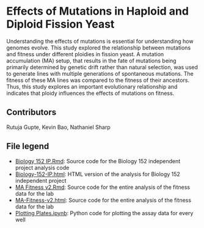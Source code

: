 ﻿# Effects of Mutations in Haploid and Diploid Fission Yeast

Understanding the effects of mutations is essential for understanding how genomes evolve. This study explored the relationship between mutations and fitness under different ploidies in fission yeast. A mutation accumulation (MA) setup, that results in the fate of mutations being primarily determined by genetic drift rather than natural selection, was used to generate lines with multiple generations of spontaneous mutations. The fitness of these MA lines was compared to the fitness of their ancestors. Thus, this study explores an important evolutionary relationship and indicates that ploidy influences the effects of mutations on fitness. 

## Contributors

Rutuja Gupte, Kevin Bao, Nathaniel Sharp

## File legend

- [Biology 152 IP.Rmd](<Biology 152 IP.Rmd>): Source code for the Biology 152 independent project analysis code  
- [Biology-152-IP.html](Biology-152-IP.Rmd): HTML version of the analysis for Biology 152 independent project  
- [MA Fitness v2.Rmd](<MA Fitness v2.Rmd>): Source code for the entire analysis of the fitness data for the lab  
- [MA-Fitness-v2.html](MA-Fitness-v2.html): Source code for the entire analysis of the fitness data for the lab  
- [Plotting Plates.ipynb](<Plotting Plates.ipynb>): Python code for plotting the assay data for every well  
